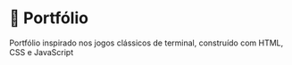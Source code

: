 # 👾 Portfólio 
Portfólio inspirado nos jogos clássicos de terminal, construído com HTML, CSS e JavaScript
